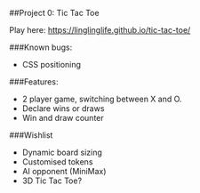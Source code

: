 ##Project 0: Tic Tac Toe

Play here: https://linglinglife.github.io/tic-tac-toe/

###Known bugs:
* CSS positioning

###Features:
* 2 player game, switching between X and O.
* Declare wins or draws
* Win and draw counter

###Wishlist
* Dynamic board sizing
* Customised tokens
* AI opponent (MiniMax)
* 3D Tic Tac Toe?
